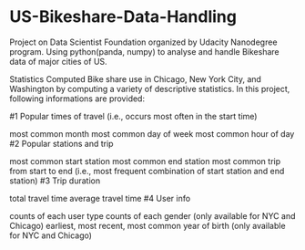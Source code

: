 # US-Bikeshare-Data-Handling
Project on Data Scientist Foundation organized by Udacity Nanodegree program. Using python(panda, numpy) to analyse and handle Bikeshare data of major cities of US.

Statistics Computed
Bike share use in Chicago, New York City, and Washington by computing a variety of descriptive statistics. In this project, following informations are provided:

#1 Popular times of travel (i.e., occurs most often in the start time)

most common month
most common day of week
most common hour of day
#2 Popular stations and trip

most common start station
most common end station
most common trip from start to end (i.e., most frequent combination of start station and end station)
#3 Trip duration

total travel time
average travel time
#4 User info

counts of each user type
counts of each gender (only available for NYC and Chicago)
earliest, most recent, most common year of birth (only available for NYC and Chicago)
